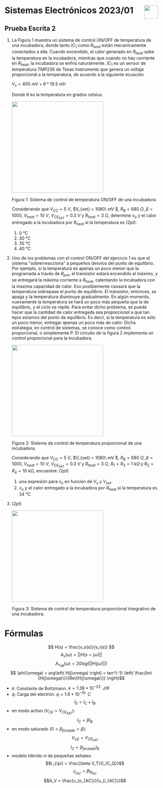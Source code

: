# <img src="https://julianodb.github.io/SISTEMAS_ELECTRONICOS_PARA_INGENIERIA_BIOMEDICA/img/logo_fing.png?raw=true" align="right" height="45"> Sistemas Electrónicos 2023/01
## Prueba Escrita 2

1. La Figura 1 muestra un sistema de control ON/OFF de temperatura de una incubadora, donde tanto $IC_1$ como $R_{heat}$ están mecanicamente conectados a ella. Cuando encendido, el calor generado en $R_{heat}$ sube la temperatura en la incubadora, mientras que cuando no hay corriente en $R_{heat}$, la incubadora se enfría naturalmente. $IC_1$ es un sensor de temperatura TMP236 de Texas Instruments que genera un voltaje proporcional a la temperatura, de acuerdo a la siguiente ecuación 

    $V_s = 400\ mV + \theta*19.5\ mV$

    Donde $\theta$ es la temperatura en grados celsius.

    <img src="https://julianodb.github.io/electronic_circuits_diagrams/temperature_control_1.png" width="300">

    Figura 1: Sistema de control de temperatura ON/OFF de una incubadora.

    Considerando que $V_{CC} = 5\ V$, $V_{set} = 1080\ mV $, $R_B = 680\ \Omega$, $\beta = 1000$, $V_{heat} = 10\ V$, $V_{CE_{SAT}} = 0.3\ V$ y $R_{heat} = 3\ \Omega$, determine $v_o$ y el calor entregado a la incubadora por $R_{heat}$ si la temperatura es (2pt):
    1. 0 °C
    1. 30 °C
    1. 35 °C
    1. 40 °C

2. Uno de los problemas con el control ON/OFF del ejercicio 1 es que el sistema "sobrerreacciona" a pequeños desvíos del punto de equilíbrio. Por ejemplo, si la temperatura es apenas un poco menor que la programada a través de $R_{pot}$, el transistor estará encendido al máximo, y se entregará la máxima corriente a $R_{heat}$, calentando la incubadora con la maxima capacidad de calor. Eso posiblemente causará que la temperatura sobrepase el punto de equilíbrio. El transistor, entonces, se apaga y la temperatura disminuye gradualmente. En algún momento, nuevamente la temperatura se hará un poco más pequeña que la de equilíbrio, y el ciclo se repite. Para evitar dicho problema, se puede hacer que la cantidad de calor entregada sea *proporcional* a qué tan lejos estamos del punto de equilíbrio. Es decir, si la temperatura es sólo un poco menor, entregar apenas un poco más de calor. Dicha estrategia, en control de sistemas, se conoce como control proporcional, o simplemente P. El circuito de la figura 2 implementa un control proporcional para la incubadora. 

    <img src="https://julianodb.github.io/electronic_circuits_diagrams/temperature_control_2.png" width="300"> 

    Figura 2: Sistema de control de temperatura proporcional de una incubadora.

    Considerando que $V_{CC} = 5\ V$, $V_{set} = 1080\ mV $, $R_B = 680\ \Omega$, $\beta = 1000$, $V_{heat} = 10\ V$, $V_{CE_{SAT}} = 0.3\ V$ y $R_{heat} = 3\ \Omega$, $R_1 = R_3 = 1\ k\Omega$ y $R_2 = R_4 = 10\ k\Omega$, encuentre: (2pt)
    1. una expresión para $v_o$ en función de $V_{s}$ y $V_{set}$.
    1. $v_o$ y el calor entregado a la incubadora por $R_{heat}$ si la temperatura es 34 °C

3. (2pt)

    <img src="https://julianodb.github.io/electronic_circuits_diagrams/temperature_control_3.png" width="300"> 

    Figura 3: Sistema de control de temperatura proporcional integrativo de una incubadora.

# Fórmulas
$$ H(s) = \frac{v_o(s)}{v_i(s)} $$
$$ A_v(\omega) = || H(s=j\omega) ||$$
$$ A_{v_{dB}}(\omega) = 20 log\left(|| H(j\omega) ||\right)$$
$$ \phi(\omega) = arg\left( H(j\omega) \right) = tan^{-1} \left( \frac{Im\{H(j\omega)\}}{Re\{H(j\omega)\}} \right)$$

- $k$: Constante de Boltzmann. $k=1.38 * 10^{-23}\enspace J/K$
- $q$: Carga del electrón. $q=1.6*10^{-19}\enspace C$
$$I_E = I_C + I_B$$
- en modo activo ($V_{CE} > V_{CE_{SAT}}$):
$$I_C = \beta I_B $$
- en modo saturado ($0 < \beta_{forzado} < \beta$):
$$V_{CE} = V_{CE_{SAT}}$$
$$I_C = \beta_{forzado} I_B $$
- modelo híbrido-$\pi$ de pequeñas señales:
$$r_{\pi} = \frac{\beta V_T}{I_{C_Q}}$$
$$i_{C_{AC}} = \beta i_{B_{AC}} $$
$$A_V = \frac{v_{o_{AC}}}{v_{i_{AC}}}$$
